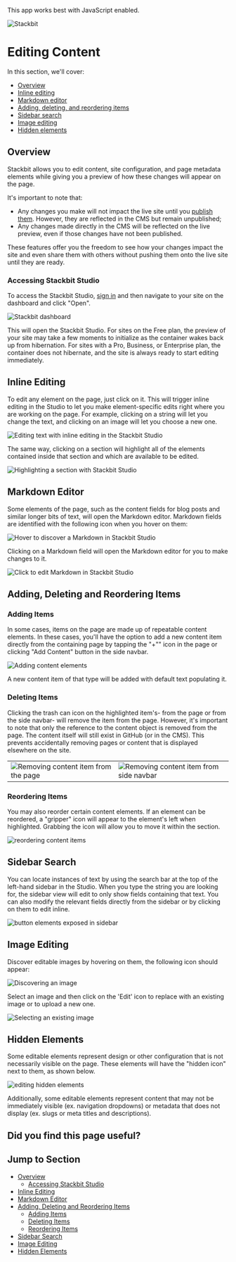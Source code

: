 This app works best with JavaScript enabled.



























![Stackbit](/docs/images/stackbit-crane-sm.png)

Editing Content
===============

In this section, we'll cover:

-   [Overview](/docs/studio-guides/editing-content/#overview)
-   [Inline editing](/docs/studio-guides/editing-content/#inline_editing)
-   [Markdown editor](/docs/studio-guides/editing-content/#markdown_editor)
-   [Adding, deleting, and reordering items](/docs/studio-guides/editing-content/#adding_deleting_and_reordering_items)
-   [Sidebar search](/docs/studio-guides/editing-content/#sidebar_search)
-   [Image editing](/docs/studio-guides/editing-content/#image_editing)
-   [Hidden elements](/docs/studio-guides/editing-content/#hidden_elements)

<a href="#overview" class="hash-link"><span class="icon-copy"></span></a>Overview
---------------------------------------------------------------------------------

Stackbit allows you to edit content, site configuration, and page metadata elements while giving you a preview of how these changes will appear on the page.

It's important to note that:

-   Any changes you make will not impact the live site until you [publish them](/docs/studio-guides/publishing). However, they are reflected in the CMS but remain unpublished;
-   Any changes made directly in the CMS will be reflected on the live preview, even if those changes have not been published.

These features offer you the freedom to see how your changes impact the site and even share them with others without pushing them onto the live site until they are ready.

### <a href="#accessing_stackbit_studio" class="hash-link"><span class="icon-copy"></span></a>Accessing Stackbit Studio

To access the Stackbit Studio, [sign in](https://app.stackbit.com/) and then navigate to your site on the dashboard and click "Open".

![Stackbit dashboard](/docs/images/stackbit-dashboard.png)

This will open the Stackbit Studio. For sites on the Free plan, the preview of your site may take a few moments to initialize as the container wakes back up from hibernation. For sites with a Pro, Business, or Enterprise plan, the container does not hibernate, and the site is always ready to start editing immediately.

<a href="#inline_editing" class="hash-link"><span class="icon-copy"></span></a>Inline Editing
---------------------------------------------------------------------------------------------

To edit any element on the page, just click on it. This will trigger inline editing in the Studio to let you make element-specific edits right where you are working on the page. For example, clicking on a string will let you change the text, and clicking on an image will let you choose a new one.

![Editing text with inline editing in the Stackbit Studio](/docs/images/stackbit-editing-content-updated2.png)

The same way, clicking on a section will highlight all of the elements contained inside that section and which are available to be edited.

![Highlighting a section with Stackbit Studio](/docs/images/highlighting-section.png)

<a href="#markdown_editor" class="hash-link"><span class="icon-copy"></span></a>Markdown Editor
-----------------------------------------------------------------------------------------------

Some elements of the page, such as the content fields for blog posts and similar longer bits of text, will open the Markdown editor. Markdown fields are identified with the following icon when you hover on them:

![Hover to discover a Markdown in Stackbit Studio](/docs/images/md-field-discovery.png)

Clicking on a Markdown field will open the Markdown editor for you to make changes to it.

![Click to edit Markdown in Stackbit Studio](/docs/images/editing-stackbit-markdown-editor.png)

<a href="#adding_deleting_and_reordering_items" class="hash-link"><span class="icon-copy"></span></a>Adding, Deleting and Reordering Items
------------------------------------------------------------------------------------------------------------------------------------------

### <a href="#adding_items" class="hash-link"><span class="icon-copy"></span></a>Adding Items

In some cases, items on the page are made up of repeatable content elements. In these cases, you'll have the option to add a new content item directly from the containing page by tapping the "+"" icon in the page or clicking "Add Content" button in the side navbar.

![Adding content elements](/docs/images/stackbit-add-content.png)

A new content item of that type will be added with default text populating it.

### <a href="#deleting_items" class="hash-link"><span class="icon-copy"></span></a>Deleting Items

Clicking the trash can icon on the highlighted item's- from the page or from the side navbar- will remove the item from the page. However, it's important to note that only the reference to the content object is removed from the page. The content itself will still exist in GitHub (or in the CMS). This prevents accidentally removing pages or content that is displayed elsewhere on the site.

<table><tbody><tr class="odd"><td><img src="/docs/images/stackbit-studio-remove-list-item.png" alt="Removing content item from the page" /></td><td><img src="/docs/images/stackbit-content-delete.gif" alt="Removing content item from side navbar" /></td></tr></tbody></table>

### <a href="#reordering_items" class="hash-link"><span class="icon-copy"></span></a>Reordering Items

You may also reorder certain content elements. If an element can be reordered, a "gripper" icon will appear to the element's left when highlighted. Grabbing the icon will allow you to move it within the section.

![reordering content items](/docs/images/stackbit-content-reorder.gif)

<a href="#sidebar_search" class="hash-link"><span class="icon-copy"></span></a>Sidebar Search
---------------------------------------------------------------------------------------------

You can locate instances of text by using the search bar at the top of the left-hand sidebar in the Studio. When you type the string you are looking for, the sidebar view will edit to only show fields containing that text. You can also modify the relevant fields directly from the sidebar or by clicking on them to edit inline.

![button elements exposed in sidebar](/docs/images/open-in-sidebar-sidebar.png)

<a href="#image_editing" class="hash-link"><span class="icon-copy"></span></a>Image Editing
-------------------------------------------------------------------------------------------

Discover editable images by hovering on them, the following icon should appear:

![Discovering an image](/docs/images/stackbit-editable-images-icon.png)

Select an image and then click on the 'Edit' icon to replace with an existing image or to upload a new one.

![Selecting an existing image](/docs/images/image-editor-choose-existing.png)

<a href="#hidden_elements" class="hash-link"><span class="icon-copy"></span></a>Hidden Elements
-----------------------------------------------------------------------------------------------

Some editable elements represent design or other configuration that is not necessarily visible on the page. These elements will have the "hidden icon" next to them, as shown below.

![editing hidden elements](/docs/images/hidden-elements.png)

Additionally, some editable elements represent content that may not be immediately visible (ex. navigation dropdowns) or metadata that does not display (ex. slugs or meta titles and descriptions).

Did you find this page useful?
------------------------------





Jump to Section
---------------

-   [Overview](#overview)
    -   [Accessing Stackbit Studio](#accessing_stackbit_studio)
-   [Inline Editing](#inline_editing)
-   [Markdown Editor](#markdown_editor)
-   [Adding, Deleting and Reordering Items](#adding_deleting_and_reordering_items)
    -   [Adding Items](#adding_items)
    -   [Deleting Items](#deleting_items)
    -   [Reordering Items](#reordering_items)
-   [Sidebar Search](#sidebar_search)
-   [Image Editing](#image_editing)
-   [Hidden Elements](#hidden_elements)











